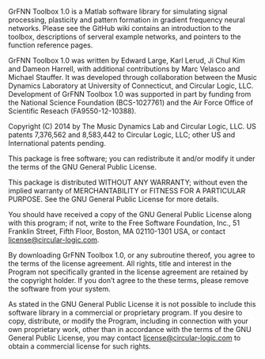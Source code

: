 GrFNN Toolbox 1.0 is a Matlab software library for simulating signal processing, plasticity and pattern formation in gradient frequency neural networks. Please see the GitHub wiki contains an introduction to the toolbox, descriptions of serveral example networks, and pointers to the function reference pages.

GrFNN Toolbox 1.0 was written by Edward Large, Karl Lerud, Ji Chul Kim and Dameon Harrell, with additional contributions by Marc Velasco and Michael Stauffer. It was developed through collaboration between the Music Dynamics Laboratory at University of Connecticut, and Circular Logic, LLC. Development of GrFNN Toolbox 1.0 was supported in part by funding from the National Science Foundation (BCS-1027761) and the Air Force Office of Scientific Reseach (FA9550-12-10388).

Copyright (C) 2014 by The Music Dynamics Lab and Circular Logic, LLC. US patents 7,376,562 and 8,583,442 to Circular Logic, LLC; other US and International patents pending.

This package is free software; you can redistribute it and/or modify it under the terms of the GNU General Public License.

This package is distributed WITHOUT ANY WARRANTY; without even the implied warranty of MERCHANTABILITY or FITNESS FOR A PARTICULAR PURPOSE. See the GNU General Public License for more details.

You should have received a copy of the GNU General Public License along with this program; if not, write to the Free Software Foundation, Inc., 51 Franklin Street, Fifth Floor, Boston, MA 02110-1301 USA, or contact license@circular-logic.com.

By downloading GrFNN Toolbox 1.0, or any subroutine thereof, you agree to the terms of the license agreement. All rights, title and interest in the Program not specifically granted in the license agreement are retained by the copyright holder. If you don’t agree to the these terms, please remove the software from your system.

As stated in the GNU General Public License it is not possible to include this software library in a commercial or proprietary program. If you desire to copy, distribute, or modify the Program, including in connection with your own proprietary work, other than in accordance with the terms of the GNU General Public License, you may contact license@circular-logic.com to obtain a commercial license for such rights.
